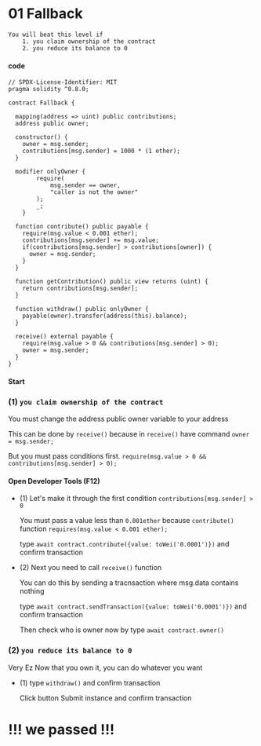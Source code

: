 # 01 Fallback


```
You will beat this level if
    1. you claim ownership of the contract
    2. you reduce its balance to 0
```
####  code
```
// SPDX-License-Identifier: MIT
pragma solidity ^0.8.0;

contract Fallback {

  mapping(address => uint) public contributions;
  address public owner;

  constructor() {
    owner = msg.sender;
    contributions[msg.sender] = 1000 * (1 ether);
  }

  modifier onlyOwner {
        require(
            msg.sender == owner,
            "caller is not the owner"
        );
        _;
    }

  function contribute() public payable {
    require(msg.value < 0.001 ether);
    contributions[msg.sender] += msg.value;
    if(contributions[msg.sender] > contributions[owner]) {
      owner = msg.sender;
    }
  }

  function getContribution() public view returns (uint) {
    return contributions[msg.sender];
  }

  function withdraw() public onlyOwner {
    payable(owner).transfer(address(this).balance);
  }

  receive() external payable {
    require(msg.value > 0 && contributions[msg.sender] > 0);
    owner = msg.sender;
  }
}

```

#### Start 


### (1) `you claim ownership of the contract`


You must change the address public owner variable to your address

This can be done by `receive()`  because in `receive()` have command `owner = msg.sender;`

But you must pass conditions first. `require(msg.value > 0 && contributions[msg.sender] > 0);`

#### Open Developer Tools (F12)

- (1)  Let's make it through the first condition `contributions[msg.sender] > 0` 

    You must pass a value less than `0.001ether` because  `contribute()` function `requires(msg.value < 0.001 ether);`
    
    type  `await contract.contribute({value: toWei('0.0001')})`  and confirm transaction


- (2) Next you need to call `receive()` function

  You can do this by sending a tracnsaction where msg.data contains nothing

    type `await contract.sendTransaction({value: toWei('0.0001')})` and confirm transaction

    Then check who is owner now by type  `await contract.owner()`

    
### (2) `you reduce its balance to 0`
Very Ez Now that you own it, you can do whatever you want

- (1)  type `withdraw()` and confirm transaction
  
  
  Click button Submit instance and confirm transaction

# !!! we passed !!!


